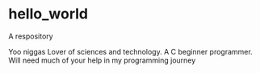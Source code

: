 # hello_world
A respository

Yoo niggas 
Lover of sciences and technology. 
A C beginner programmer. 
Will need much of your help in my programming journey 
